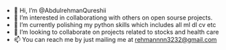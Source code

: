 - 👋 Hi, I’m @AbdulrehmanQureshii
- 👀 I’m interested in collaborationg with others on open sourse projects.
- 🌱 I’m currently polishing my python skills which includes all ml dl cv etc
- 💞️ I’m looking to collaborate on projects related to stocks and health care
- 📫 You can reach me by just mailing me at rehmannnn3232@gmail.com

<!---
AbdulrehmanQureshii/AbdulrehmanQureshii is a ✨ special ✨ repository because its `README.md` (this file) appears on your GitHub profile.
You can click the Preview link to take a look at your changes.
--->
